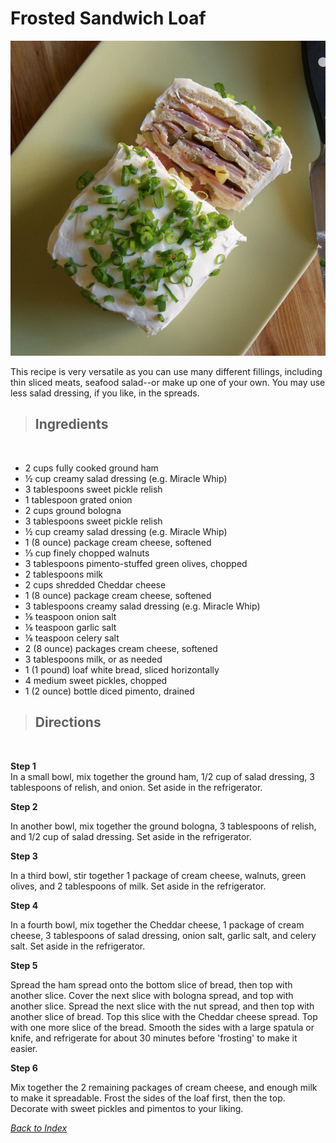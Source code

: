 # Frosted Sandwich Loaf

![Frosted Sandwich Loaf](/images/frosted-sandwich-loaf.jpg)

This recipe is very versatile as you can use many different fillings, including thin sliced meats, seafood salad--or make up one of your own. You may use less salad dressing, if you like, in the spreads.

> ## Ingredients
<br>

- 2 cups fully cooked ground ham
- ½ cup creamy salad dressing (e.g. Miracle Whip)
- 3 tablespoons sweet pickle relish
- 1 tablespoon grated onion
- 2 cups ground bologna
- 3 tablespoons sweet pickle relish
- ½ cup creamy salad dressing (e.g. Miracle Whip)
- 1 (8 ounce) package cream cheese, softened
- ⅓ cup finely chopped walnuts
- 3 tablespoons pimento-stuffed green olives, chopped
- 2 tablespoons milk
- 2 cups shredded Cheddar cheese
- 1 (8 ounce) package cream cheese, softened
- 3 tablespoons creamy salad dressing (e.g. Miracle Whip)
- ⅛ teaspoon onion salt
- ⅛ teaspoon garlic salt
- ⅛ teaspoon celery salt
- 2 (8 ounce) packages cream cheese, softened
- 3 tablespoons milk, or as needed
- 1 (1 pound) loaf white bread, sliced horizontally
- 4 medium sweet pickles, chopped
- 1 (2 ounce) bottle diced pimento, drained 

> ## Directions  
<br>



**Step 1**  
In a small bowl, mix together the ground ham, 1/2 cup of salad dressing, 3 tablespoons of relish, and onion. Set aside in the refrigerator.  

**Step 2**  

In another bowl, mix together the ground bologna, 3 tablespoons of relish, and 1/2 cup of salad dressing. Set aside in the refrigerator.  

**Step 3**

In a third bowl, stir together 1 package of cream cheese, walnuts, green olives, and 2 tablespoons of milk. Set aside in the refrigerator.


**Step 4**

In a fourth bowl, mix together the Cheddar cheese, 1 package of cream cheese, 3 tablespoons of salad dressing, onion salt, garlic salt, and celery salt. Set aside in the refrigerator.  

**Step 5**

Spread the ham spread onto the bottom slice of bread, then top with another slice. Cover the next slice with bologna spread, and top with another slice. Spread the next slice with the nut spread, and then top with another slice of bread. Top this slice with the Cheddar cheese spread. Top with one more slice of the bread. Smooth the sides with a large spatula or knife, and refrigerate for about 30 minutes before 'frosting' to make it easier.


**Step 6**

Mix together the 2 remaining packages of cream cheese, and enough milk to make it spreadable. Frost the sides of the loaf first, then the top. Decorate with sweet pickles and pimentos to your liking.

*[Back to Index](../index.md)*
